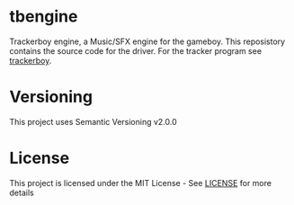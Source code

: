 # tbengine

Trackerboy engine, a Music/SFX engine for the gameboy. This reposistory contains the source code for the driver.
For the tracker program see [trackerboy][trackerboy-link].


# Versioning

This project uses Semantic Versioning v2.0.0

# License

This project is licensed under the MIT License - See [LICENSE](LICENSE) for more details

[trackerboy-link]: https://github.com/stoneface86/trackerboy
